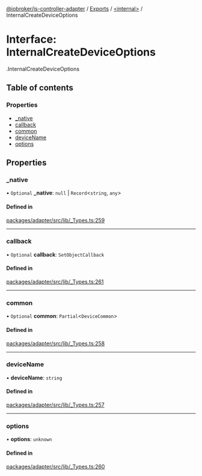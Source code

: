 [@iobroker/js-controller-adapter](../README.md) / [Exports](../modules.md) / [<internal\>](../modules/internal_.md) / InternalCreateDeviceOptions

# Interface: InternalCreateDeviceOptions

[<internal>](../modules/internal_.md).InternalCreateDeviceOptions

## Table of contents

### Properties

- [\_native](internal_.InternalCreateDeviceOptions.md#_native)
- [callback](internal_.InternalCreateDeviceOptions.md#callback)
- [common](internal_.InternalCreateDeviceOptions.md#common)
- [deviceName](internal_.InternalCreateDeviceOptions.md#devicename)
- [options](internal_.InternalCreateDeviceOptions.md#options)

## Properties

### \_native

• `Optional` **\_native**: ``null`` \| `Record`<`string`, `any`\>

#### Defined in

[packages/adapter/src/lib/_Types.ts:259](https://github.com/ioBroker/ioBroker.js-controller/blob/c6679f6f/packages/adapter/src/lib/_Types.ts#L259)

___

### callback

• `Optional` **callback**: `SetObjectCallback`

#### Defined in

[packages/adapter/src/lib/_Types.ts:261](https://github.com/ioBroker/ioBroker.js-controller/blob/c6679f6f/packages/adapter/src/lib/_Types.ts#L261)

___

### common

• `Optional` **common**: `Partial`<`DeviceCommon`\>

#### Defined in

[packages/adapter/src/lib/_Types.ts:258](https://github.com/ioBroker/ioBroker.js-controller/blob/c6679f6f/packages/adapter/src/lib/_Types.ts#L258)

___

### deviceName

• **deviceName**: `string`

#### Defined in

[packages/adapter/src/lib/_Types.ts:257](https://github.com/ioBroker/ioBroker.js-controller/blob/c6679f6f/packages/adapter/src/lib/_Types.ts#L257)

___

### options

• **options**: `unknown`

#### Defined in

[packages/adapter/src/lib/_Types.ts:260](https://github.com/ioBroker/ioBroker.js-controller/blob/c6679f6f/packages/adapter/src/lib/_Types.ts#L260)
